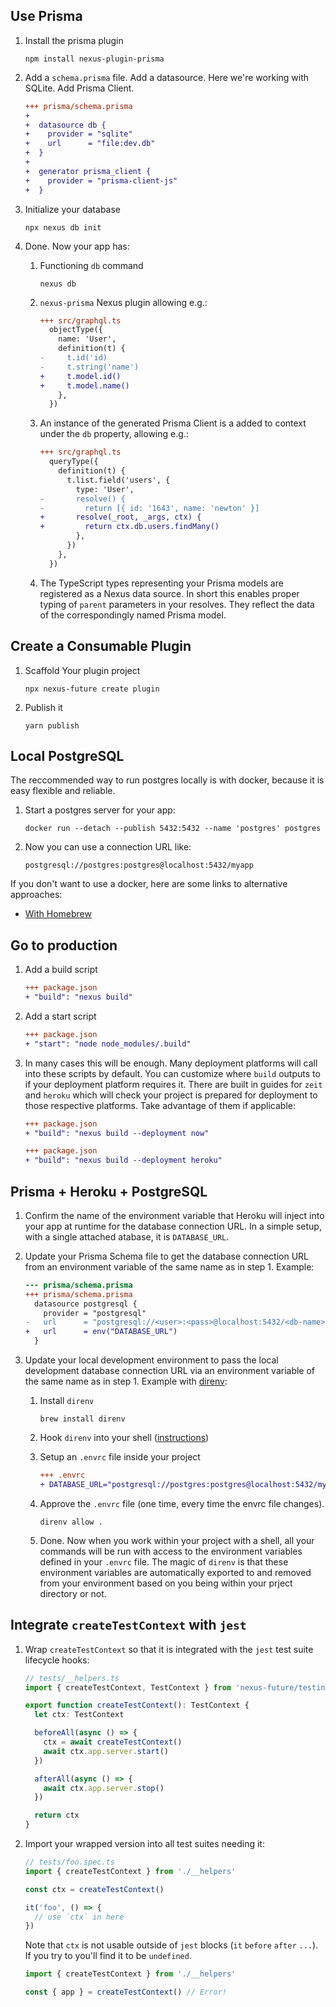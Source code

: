## Use Prisma

1. Install the prisma plugin

   ```cli
   npm install nexus-plugin-prisma
   ```

1. Add a `schema.prisma` file. Add a datasource. Here we're working with SQLite. Add Prisma Client.

   ```diff
   +++ prisma/schema.prisma
   +
   +  datasource db {
   +    provider = "sqlite"
   +    url      = "file:dev.db"
   +  }
   +
   +  generator prisma_client {
   +    provider = "prisma-client-js"
   +  }
   ```

1. Initialize your database

   ```cli
   npx nexus db init
   ```

1. Done. Now your app has:

   1. Functioning `db` command

      ```cli
      nexus db
      ```

   1. `nexus-prisma` Nexus plugin allowing e.g.:

      ```diff
      +++ src/graphql.ts
        objectType({
          name: 'User',
          definition(t) {
      -     t.id('id)
      -     t.string('name')
      +     t.model.id()
      +     t.model.name()
          },
        })
      ```

   1. An instance of the generated Prisma Client is a added to context under the `db` property, allowing e.g.:

      ```diff
      +++ src/graphql.ts
        queryType({
          definition(t) {
            t.list.field('users', {
              type: 'User',
      -       resolve() {
      -         return [{ id: '1643', name: 'newton' }]
      +       resolve(_root, _args, ctx) {
      +         return ctx.db.users.findMany()
              },
            })
          },
        })
      ```

   1. The TypeScript types representing your Prisma models are registered as a Nexus data source. In short this enables proper typing of `parent` parameters in your resolves. They reflect the data of the correspondingly named Prisma model.

## Create a Consumable Plugin

1. Scaffold Your plugin project

   ```cli
   npx nexus-future create plugin
   ```

2. Publish it

   ```cli
   yarn publish
   ```

## Local PostgreSQL

The reccommended way to run postgres locally is with docker, because it is easy flexible and reliable.

1. Start a postgres server for your app:

   ```cli
   docker run --detach --publish 5432:5432 --name 'postgres' postgres
   ```

2. Now you can use a connection URL like:

   ```
   postgresql://postgres:postgres@localhost:5432/myapp
   ```

If you don't want to use a docker, here are some links to alternative approaches:

- [With Homebrew](https://wiki.postgresql.org/wiki/Homebrew)

## Go to production

1. Add a build script

   ```diff
   +++ package.json
   + "build": "nexus build"
   ```

2. Add a start script

   ```diff
   +++ package.json
   + "start": "node node_modules/.build"
   ```

3. In many cases this will be enough. Many deployment platforms will call into these scripts by default. You can customize where `build` outputs to if your deployment platform requires it. There are built in guides for `zeit` and `heroku` which will check your project is prepared for deployment to those respective platforms. Take advantage of them if applicable:

   ```diff
   +++ package.json
   + "build": "nexus build --deployment now"
   ```

   ```diff
   +++ package.json
   + "build": "nexus build --deployment heroku"
   ```

## Prisma + Heroku + PostgreSQL

1. Confirm the name of the environment variable that Heroku will inject into your app at runtime for the database connection URL. In a simple setup, with a single attached atabase, it is `DATABASE_URL`.
1. Update your Prisma Schema file to get the database connection URL from an environment variable of the same name as in step 1. Example:

   ```diff
   --- prisma/schema.prisma
   +++ prisma/schema.prisma
     datasource postgresql {
       provider = "postgresql"
   -   url      = "postgresql://<user>:<pass>@localhost:5432/<db-name>"
   +   url      = env("DATABASE_URL")
     }
   ```

1. Update your local development environment to pass the local development database connection URL via an environment variable of the same name as in step 1. Example with [direnv](https://direnv.net/):

   1. Install `direnv`

      ```cli
      brew install direnv
      ```

   1. Hook `direnv` into your shell ([instructions](https://direnv.net/docs/hook.html))
   1. Setup an `.envrc` file inside your project

      ```diff
      +++ .envrc
      + DATABASE_URL="postgresql://postgres:postgres@localhost:5432/myapp"
      ```

   1. Approve the `.envrc` file (one time, every time the envrc file changes).
      ```cli
      direnv allow .
      ```
   1. Done. Now when you work within your project with a shell, all your commands will be run with access to the environment variables defined in your `.envrc` file. The magic of `direnv` is that these environment variables are automatically exported to and removed from your environment based on you being within your prject directory or not.

## Integrate `createTestContext` with `jest`

1. Wrap `createTestContext` so that it is integrated with the `jest` test suite lifecycle hooks:

   ```ts
   // tests/__helpers.ts
   import { createTestContext, TestContext } from 'nexus-future/testing'

   export function createTestContext(): TestContext {
     let ctx: TestContext

     beforeAll(async () => {
       ctx = await createTestContext()
       await ctx.app.server.start()
     })

     afterAll(async () => {
       await ctx.app.server.stop()
     })

     return ctx
   }
   ```

1. Import your wrapped version into all test suites needing it:

   ```ts
   // tests/foo.spec.ts
   import { createTestContext } from './__helpers'

   const ctx = createTestContext()

   it('foo', () => {
     // use `ctx` in here
   })
   ```

   Note that `ctx` is not usable outside of `jest` blocks (`it` `before` `after` `...`). If you try to you'll find it to be `undefined`.

   ```ts
   import { createTestContext } from './__helpers'

   const { app } = createTestContext() // Error!
   ```
